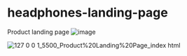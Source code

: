 # headphones-landing-page
Product landing page
![image](https://user-images.githubusercontent.com/94044563/193151419-c4fd6f92-543d-4bc5-b494-43e9f979f99f.png)

![127 0 0 1_5500_Product%20Landing%20Page_index html](https://user-images.githubusercontent.com/94044563/193151805-a8228487-5217-4f7e-b941-5d2f310a2866.png)
